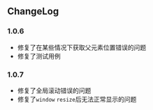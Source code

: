 ## ChangeLog

### 1.0.6

- 修复了在某些情况下获取父元素位置错误的问题
- 修复了测试用例

### 1.0.7

- 修复了全局滚动错误的问题
- 修复了`window` `resize`后无法正常显示的问题
